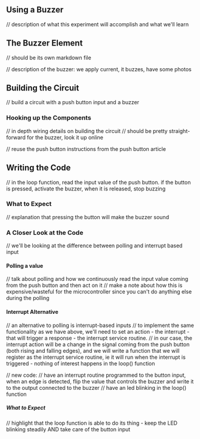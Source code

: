 ## Using a Buzzer

// description of what this experiment will accomplish and what we'll learn

## The Buzzer Element
// should be its own markdown file

// description of the buzzer: we apply current, it buzzes, have some photos


## Building the Circuit

// build a circuit with a push button input and a buzzer

### Hooking up the Components

// in depth wiring details on building the circuit
// should be pretty straight-forward for the buzzer, look it up online

// reuse the push button instructions from the push button article


## Writing the Code

// in the loop function, read the input value of the push button. if the button is pressed, activate the buzzer, when it is released, stop buzzing



### What to Expect

// explanation that pressing the button will make the buzzer sound

### A Closer Look at the Code

// we'll be looking at the difference between polling and interrupt based input

#### Polling a value

// talk about polling and how we continuously read the input value coming from the push button and then act on it
// make a note about how this is expensive/wasteful for the microcontroller since you can't do anything else during the polling

#### Interrupt Alternative

// an alternative to polling is interrupt-based inputs
// to implement the same functionality as we have above, we'll need to set an action - the interrupt - that will trigger a response - the interrupt service routine.
// in our case, the interrupt action will be a change in the signal coming from the push button (both rising and falling edges), and we will write a function that we will register as the interrupt service routine, ie it will run when the interrupt is triggered - nothing of interest happens in the loop() function

// new code:
// have an interrupt routine programmed to the button input, when an edge is detected, flip the value that controls the buzzer and write it to the output connected to the buzzer
// have an led blinking in the loop() function

##### What to Expect
// highlight that the loop function is able to do its thing - keep the LED blinking steadily AND take care of the button input
